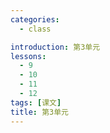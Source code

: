 ```yaml
---
categories:
  - class

introduction: 第3单元
lessons:
  - 9
  - 10
  - 11
  - 12
tags: [课文]
title: 第3单元
---
```

